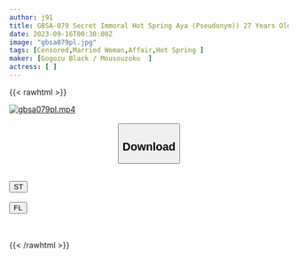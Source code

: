 ```yaml
---
author: j91
title: GBSA-079 Secret Immoral Hot Spring Aya (Pseudonym)) 27 Years Old
date: 2023-09-16T00:30:00Z
image: "gbsa079pl.jpg"
tags: [Censored,Married Woman,Affair,Hot Spring	]
maker: [Gogozu Black / Mousouzoku  ]
actress: [ ]
---
```



{{< rawhtml >}}

<div class="video" data-videoid="RJZYRkMPB6td42A">
    <a href="javascript:;">
        <img src="https://my.j91.asia/posts/gbsa079pl/gbsa079pl.jpg" width="WIDTH" height="HEIGHT" alt="gbsa079pl.mp4" loading="lazy">
    </a>
</div>

<script type="text/javascript" src="https://j91.asia/asset/on-demand-st.js"></script>

<br>
  <link rel="stylesheet" href="https://j91.asia/asset/bs5.css">
  
  <center>
  <button class="btn btn-primary" type="button" data-bs-toggle="collapse" data-bs-target=".multi-collapse" aria-expanded="false" aria-controls="multiCollapseExample1 multiCollapseExample2"><h2>Download</h2></button></center>
</p>
<div class="row">
  <div class="col">
    <div class="collapse multi-collapse" id="multiCollapseExample1">
      <div class="card card-body">
	      	      <br>
<div class="buttons">  
<a href="https://streamtape.to/v/RJZYRkMPB6td42A"><button class="btn-hover color-3"><i class="fa fa-download"></i> ST</button></a></div>
    </div>
  </div>
</div>
  <div class="col">
    <div class="collapse multi-collapse" id="multiCollapseExample2">
      <div class="card card-body">
	      <br>
<div class="buttons">
    <a href="https://filelions.online/f/aunr5qmuepbs"><button class="btn-hover color-9"><i class="fa fa-download"></i> FL</button></a></div>
<br><br>
      </div>
    </div>
  </div>
</div>

{{< /rawhtml >}}